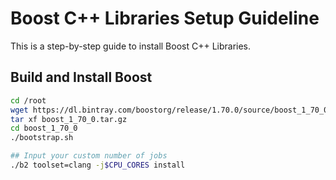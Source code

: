 # Boost C++ Libraries Setup Guideline
This is a step-by-step guide to install Boost C++ Libraries.

## Build and Install Boost

```sh
cd /root
wget https://dl.bintray.com/boostorg/release/1.70.0/source/boost_1_70_0.tar.gz
tar xf boost_1_70_0.tar.gz
cd boost_1_70_0
./bootstrap.sh

## Input your custom number of jobs
./b2 toolset=clang -j$CPU_CORES install
```
